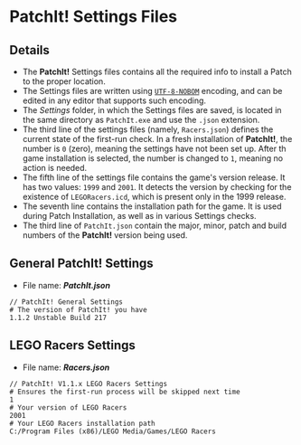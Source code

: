 # PatchIt! Settings Files #

## Details ##

* The **PatchIt!** Settings files contains all the required info to install a Patch to the proper location.
* The Settings files are written using [`UTF-8-NOBOM`](http://en.wikipedia.org/wiki/UTF-8#Byte_order_mark) encoding, and can be edited in any editor that supports such encoding.
* The _Settings_ folder, in which the Settings files are saved, is located in the same directory as `PatchIt.exe` and use the `.json` extension.
* The third line of the settings files (namely, `Racers.json`) defines the current state of the first-run check. In a fresh installation of **PatchIt!**,
the number is `0` (zero), meaning the settings have not been set up. After th game installation is selected, the number is changed to `1`,
meaning no action is needed.
* The fifth line of the settings file contains the game's version release. It has two values: `1999` and `2001`.
It detects the version by checking for the existence of `LEGORacers.icd`, which is present only in the 1999 release.
* The seventh line contains the installation path for the game. It is used during Patch Installation, as well as in
various Settings checks.
* The third line of `PatchIt.json` contain the major, minor, patch and build numbers of the **PatchIt!** version being used.

## General PatchIt! Settings ##

* File name: _**PatchIt.json**_

```
// PatchIt! General Settings
# The version of PatchIt! you have
1.1.2 Unstable Build 217
```

## LEGO Racers Settings ##

* File name: _**Racers.json**_

```
// PatchIt! V1.1.x LEGO Racers Settings
# Ensures the first-run process will be skipped next time
1
# Your version of LEGO Racers
2001
# Your LEGO Racers installation path
C:/Program Files (x86)/LEGO Media/Games/LEGO Racers
```
